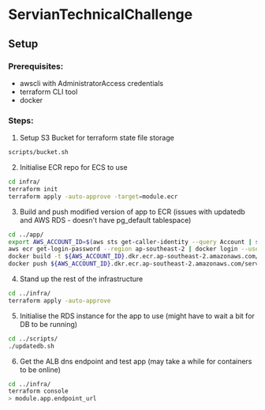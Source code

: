 # ServianTechnicalChallenge

## Setup

### Prerequisites:
* awscli with AdministratorAccess credentials
* terraform CLI tool
* docker

### Steps:
1. Setup S3 Bucket for terraform state file storage
```bash
scripts/bucket.sh
```

2. Initialise ECR repo for ECS to use
```bash
cd infra/
terraform init
terraform apply -auto-approve -target=module.ecr
```

3. Build and push modified version of app to ECR (issues with updatedb and AWS RDS - doesn't have pg_default tablespace)
```bash
cd ../app/
export AWS_ACCOUNT_ID=$(aws sts get-caller-identity --query Account | sed 's/"//g')
aws ecr get-login-password --region ap-southeast-2 | docker login --username AWS --password-stdin ${AWS_ACCOUNT_ID}.dkr.ecr.ap-southeast-2.amazonaws.com
docker build -t ${AWS_ACCOUNT_ID}.dkr.ecr.ap-southeast-2.amazonaws.com/servian-tech-app:latest .
docker push ${AWS_ACCOUNT_ID}.dkr.ecr.ap-southeast-2.amazonaws.com/servian-tech-app:latest
```

4. Stand up the rest of the infrastructure
```bash
cd ../infra/
terraform apply -auto-approve
```

5. Initialise the RDS instance for the app to use (might have to wait a bit for DB to be running)
```bash
cd ../scripts/
./updatedb.sh
```

6. Get the ALB dns endpoint and test app (may take a while for containers to be online)
```bash
cd ../infra/
terraform console
> module.app.endpoint_url
```
